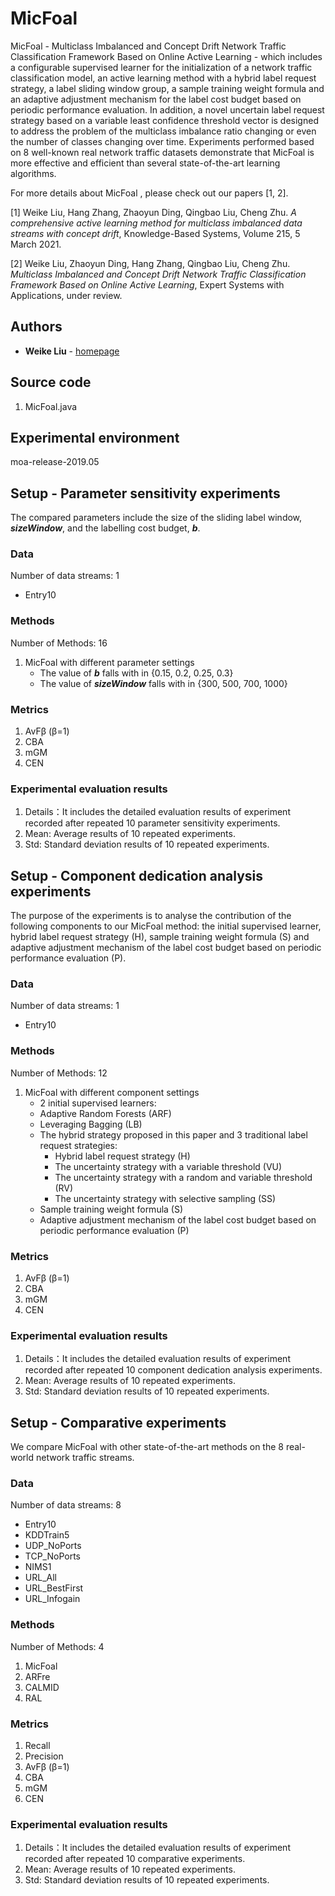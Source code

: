 # MicFoal

MicFoal - Multiclass Imbalanced and Concept Drift Network Traffic Classification Framework Based on Online Active Learning - which includes a configurable supervised learner for the initialization of a network traffic classification model, an active learning method with a hybrid label request strategy, a label sliding window group, a sample training weight formula and an adaptive adjustment mechanism for the label cost budget based on periodic performance evaluation. In addition, a novel uncertain label request strategy based on a variable least confidence threshold vector is designed to address the problem of the multiclass imbalance ratio changing or even the number of classes changing over time. Experiments performed based on 8 well-known real network traffic datasets demonstrate that MicFoal is more effective and efficient than several state-of-the-art learning algorithms.

For more details about MicFoal , please check out our papers [1, 2].

[1] Weike Liu, Hang Zhang, Zhaoyun Ding, Qingbao Liu, Cheng Zhu.  *A comprehensive active learning method for multiclass imbalanced data streams with concept drift*, Knowledge-Based Systems, Volume 215, 5 March 2021.

[2] Weike Liu, Zhaoyun Ding, Hang Zhang, Qingbao Liu, Cheng Zhu. *Multiclass Imbalanced and Concept Drift Network Traffic Classification Framework Based on Online Active Learning*, Expert Systems with Applications,  under review.

## 

## Authors

- **Weike Liu** - [homepage](https://www.researchgate.net/profile/Weike-Liu)

  

## Source code

1. MicFoal.java



## Experimental environment

moa-release-2019.05



## Setup - Parameter sensitivity experiments

The compared parameters include the size of the sliding label window, ***sizeWindow***, and the labelling cost budget, ***b***. 

### Data

Number of data streams: 1

- Entry10

### Methods

Number of Methods: 16

1. MicFoal with different parameter settings
   -  The value of ***b*** falls with in {0.15, 0.2, 0.25, 0.3}
   - The value of ***sizeWindow*** falls with in {300, 500, 700, 1000}

### Metrics

1. AvFβ (β=1)
2. CBA
3. mGM
4. CEN

### Experimental evaluation results

1. Details：It includes the detailed evaluation results of experiment recorded after repeated 10 parameter sensitivity experiments.
2. Mean: Average results of 10 repeated experiments.
3. Std: Standard deviation results of 10 repeated experiments.



## Setup - Component dedication analysis experiments

The purpose of the experiments is to analyse the contribution of the following components to our MicFoal method: the initial supervised learner, hybrid label request strategy (H), sample training weight formula (S) and adaptive adjustment mechanism of the label cost budget based on periodic performance evaluation (P). 

### Data

Number of data streams: 1

- Entry10

### Methods

Number of Methods: 12

1. MicFoal with different component settings
   -  2 initial supervised learners:
     - Adaptive Random Forests (ARF)
     - Leveraging Bagging (LB)
   - The hybrid strategy proposed in this paper and 3 traditional label request strategies:
     - Hybrid label request strategy (H)
     - The uncertainty strategy with a variable threshold (VU)
     - The uncertainty strategy with a random and variable threshold (RV)
     - The uncertainty strategy with selective sampling (SS)
   - Sample training weight formula (S)
   - Adaptive adjustment mechanism of the label cost budget based on periodic performance evaluation (P)

### Metrics

1. AvFβ (β=1)
2. CBA
3. mGM
4. CEN

### Experimental evaluation results 

1. Details：It includes the detailed evaluation results of experiment recorded after repeated 10 component dedication analysis experiments.
2. Mean: Average results of 10 repeated experiments.
3. Std: Standard deviation results of 10 repeated experiments.



## Setup - Comparative experiments

We compare MicFoal with other state-of-the-art methods on the 8 real-world network traffic streams. 

### Data

Number of data streams: 8

- Entry10
- KDDTrain5
- UDP_NoPorts
- TCP_NoPorts
- NIMS1
- URL_All
- URL_BestFirst
- URL_Infogain

### Methods

Number of Methods: 4

1. MicFoal 
2. ARFre
3. CALMID
4. RAL

### Metrics

1. Recall
2. Precision
3. AvFβ (β=1)
4. CBA
5. mGM
6. CEN

### Experimental evaluation results 

1. Details：It includes the detailed evaluation results of experiment recorded after repeated 10 comparative experiments.
2. Mean: Average results of 10 repeated experiments.
3. Std: Standard deviation results of 10 repeated experiments.



